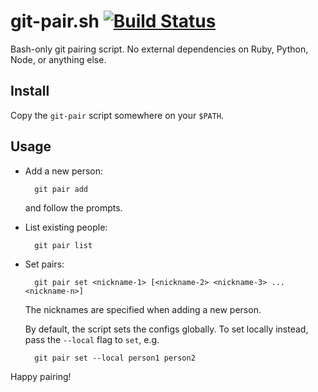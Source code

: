 # git-pair.sh [![Build Status](https://travis-ci.org/spinningarrow/git-pair.sh.svg?branch=master)](https://travis-ci.org/spinningarrow/git-pair.sh)

Bash-only git pairing script. No external dependencies on Ruby, Python, Node, or anything else.

## Install

Copy the `git-pair` script somewhere on your `$PATH`.

## Usage

- Add a new person:

        git pair add
    
  and follow the prompts.

- List existing people:

        git pair list
    
- Set pairs:

        git pair set <nickname-1> [<nickname-2> <nickname-3> ... <nickname-n>]
    
  The nicknames are specified when adding a new person.

  By default, the script sets the configs globally. To set locally instead, pass the `--local` flag to `set`, e.g.

        git pair set --local person1 person2
        
Happy pairing!

